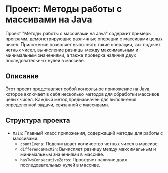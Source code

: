 # Проект: Методы работы с массивами на Java

Проект "Методы работы с массивами на Java" содержит примеры программ, демонстрирующие различные операции с массивами
целых чисел. Приложение позволяет выполнять такие операции, как подсчет четных чисел, вычисление разницы между
максимальным и минимальным значениями, а также проверка наличия двух последовательных нулей в массиве.

## Описание

Этот проект представляет собой консольное приложение на Java, которое включает в себя несколько методов для обработки
массивов целых чисел. Каждый метод предназначен для выполнения определенной задачи, связанной с массивами.

## Структура проекта

- `Main`: Главный класс приложения, содержащий методы для работы с массивами.
    - `countEvens`: Подсчитывает количество четных чисел в массиве.
    - `differenceMaxMin`: Вычисляет разницу между максимальным и минимальным значениями в массиве.
    - `hasTwoConsecutiveZeros`: Проверяет наличие двух последовательных нулей в массиве.
